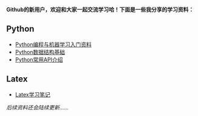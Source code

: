 **Github的新用户，欢迎和大家一起交流学习哈！下面是一些我分享的学习资料：**

## Python

* [Python编程与机器学习入门资料](https://pan.baidu.com/s/19Oxog4ykWQSZEBeZZOCwCg?pwd=44p4)
* [Python数据结构基础](https://github.com/Eksi123/Share/tree/main/Datebase%20Learning)
* [Python常用API介绍](https://github.com/Eksi123/Share/tree/main/Python%20-%20API)

## Latex

* [Latex学习笔记](https://github.com/Eksi123/Codebase/tree/main/%E5%85%B6%E4%BB%96/Latex%E7%AC%94%E8%AE%B0)

*后续资料还会陆续更新……*


